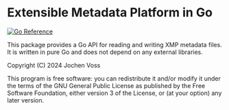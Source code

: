 Extensible Metadata Platform in Go
===================================

[![Go Reference](https://pkg.go.dev/badge/seehuhn.de/go/xmp.svg)](https://pkg.go.dev/seehuhn.de/go/xmp)

This package provides a Go API for reading and writing XMP metadata files.
It is written in pure Go and does not depend on any external libraries.

Copyright (C) 2024 Jochen Voss

This program is free software: you can redistribute it and/or modify it under the terms of the GNU General Public License as published by the Free Software Foundation, either version 3 of the License, or (at your option) any later version.

